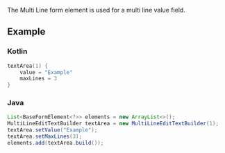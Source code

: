 The Multi Line form element is used for a multi line value field.

## Example

### Kotlin
```kotlin
textArea(1) {
    value = "Example"
    maxLines = 3
}
```

### Java
```java
List<BaseFormElement<?>> elements = new ArrayList<>();
MultiLineEditTextBuilder textArea = new MultiLineEditTextBuilder(1);
textArea.setValue("Example");
textArea.setMaxLines(3);
elements.add(textArea.build());
```